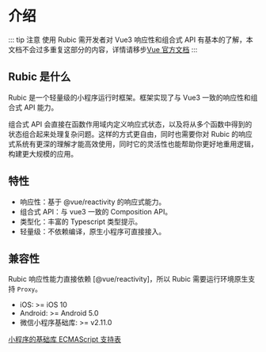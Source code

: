 # 介绍

::: tip 注意
使用 Rubic 需开发者对 Vue3 响应性和组合式 API 有基本的了解，本文档不会过多重复这部分的内容，详情请移步[Vue 官方文档](https://staging-cn.vuejs.org)
:::

## Rubic 是什么

Rubic 是一个轻量级的小程序运行时框架。框架实现了与 Vue3 一致的响应性和组合式 API 能力。

组合式 API 会直接在函数作用域内定义响应式状态，以及将从多个函数中得到的状态组合起来处理复杂问题。这样的方式更自由，同时也需要你对 Rubic 的响应式系统有更深的理解才能高效使用，同时它的灵活性也能帮助你更好地重用逻辑，构建更大规模的应用。

## 特性

- 响应性：基于 @vue/reactivity 的响应式能力。
- 组合式 API：与 vue3 一致的 Composition API。
- 类型化：丰富的 Typescript 类型提示。
- 轻量级：不依赖编译，原生小程序可直接接入。

## 兼容性

Rubic 响应性能力直接依赖 [@vue/reactivity]，所以 Rubic 需要运行环境原生支持 `Proxy`。

- iOS: >= iOS 10
- Android: >= Android 5.0
- 微信小程序基础库: >= v2.11.0

[小程序的基础库 ECMAScript 支持表](https://wechat-miniprogram.github.io/miniprogram-compat/#2_11_0)
